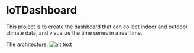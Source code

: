 # IoTDashboard

This project is to create the dashboard that can collect indoor and outdoor climate data, and visualize the time series in a real time.

The architecture: 
![alt text](https://github.com/xiufengliu/IoTDashboard/edit/master/architecture.png "The architecture")
